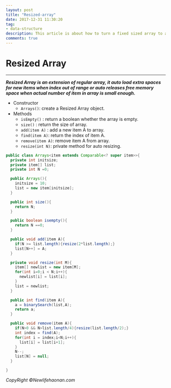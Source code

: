 ```yaml
---
layout: post
title: "Resized-array"
date: 2017-12-31 11:30:20
tag:
- data-structure
description: This article is about how to turn a fixed sized array to a autosized array.
comments: true
---
```

# Resized Array

<hr />

**_Resized Array is an extension of regular array, it auto load extra spaces for new items when index out of range or auto releases free memory space when actual number of item in array is small enough._**

* Constructor
  * `Arrays()`: create a Resized Array object.
* Methods
  * `isEmpty()` : return a boolean whether the array is empty.
  * `size()` : return the size of array.
  * `add(item A)` : add a new item A to array.
  * `find(item A)`: return the index of item A.
  * `remove(item A)`: remove item A from array.
  * `resize(int N)`: private method for auto resizing.

```java
public class Arrays<item extends Comparable<? super item>>{
  private int initsize;
  private item[] list;
  private int N =0;

  public Arrays(){
    initsize = 10;
    list = new item[initsize];
  }

  public int size(){
    return N;
  }

  public boolean isempty(){
    return N ==0;
  }

  public void add(item A){
    if(N >= list.length){resize(2*list.length);}
    list[N++] = A;
  }

  private void resize(int M){
    item[] newlist = new item[M];
    for(int i=0;i < N;i++){
      newlist[i] = list[i];
    }
    list = newlist;
  }

  public int find(item A){
    a = binarySearch(list,A);
    return a;
  }

  public void remove(item A){
    if(N>0 && N>list.length/4){resize(list.length/2);}
    int index = find(A);
    for(int i = index;i<N;i++){
      list[i] = list[i+1];
    }
    N--;
    list[N] = null;
  }

}
```
_CopyRight &copy;Newlifehaonan.com_

